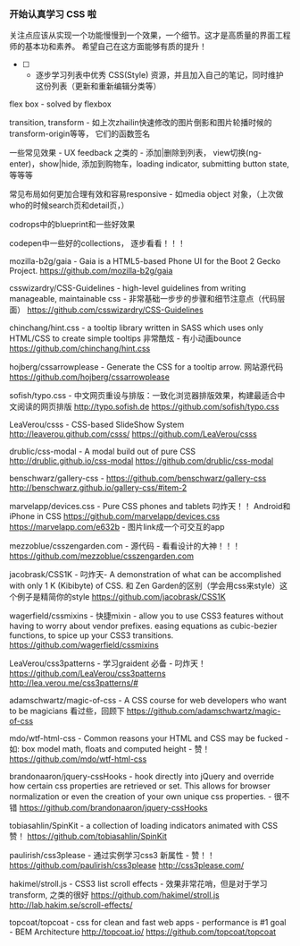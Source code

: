 
### 开始认真学习 CSS 啦
关注点应该从实现一个功能慢慢到一个效果，一个细节。这才是高质量的界面工程师的基本功和素养。 希望自己在这方面能够有质的提升！

- [ ] - 逐步学习列表中优秀 CSS(Style) 资源，并且加入自己的笔记，同时维护这份列表（更新和重新编辑分类等）


flex box - solved by flexbox

transition, transform - 如上次zhailin快速修改的图片倒影和图片轮播时候的transform-origin等等， 它们的函数签名

一些常见效果 - UX feedback 之类的 - 添加|删除到列表， view切换(ng-enter)，show|hide, 添加到购物车，loading indicator, submitting button state, 等等等

常见布局如何更加合理有效和容易responsive - 如media object 对象，（上次做who的时候search页和detail页，）

codrops中的blueprint和一些好效果

codepen中一些好的collections， 逐步看看！！！


mozilla-b2g/gaia - Gaia is a HTML5-based Phone UI for the Boot 2 Gecko Project.
https://github.com/mozilla-b2g/gaia

csswizardry/CSS-Guidelines - high-level guidelines from writing manageable, maintainable css - 非常基础一步步的步骤和细节注意点（代码层面）
https://github.com/csswizardry/CSS-Guidelines

chinchang/hint.css - a tooltip library written in SASS which uses only HTML/CSS to create simple tooltips 非常酷炫 - 有小动画bounce
https://github.com/chinchang/hint.css

hojberg/cssarrowplease - Generate the CSS for a tooltip arrow. 网站源代码
https://github.com/hojberg/cssarrowplease

sofish/typo.css - 中文网页重设与排版：一致化浏览器排版效果，构建最适合中文阅读的网页排版
http://typo.sofish.de
https://github.com/sofish/typo.css

LeaVerou/csss - CSS-based SlideShow System
http://leaverou.github.com/csss/
https://github.com/LeaVerou/csss

drublic/css-modal - A modal build out of pure CSS
http://drublic.github.io/css-modal
https://github.com/drublic/css-modal

benschwarz/gallery-css - 
https://github.com/benschwarz/gallery-css
http://benschwarz.github.io/gallery-css/#item-2

marvelapp/devices.css - Pure CSS phones and tablets 叼炸天！！ Android和iPhone in CSS
https://github.com/marvelapp/devices.css
https://marvelapp.com/e632b - 图片link成一个可交互的app

mezzoblue/csszengarden.com - 源代码 - 看看设计的大神！！！
https://github.com/mezzoblue/csszengarden.com

jacobrask/CSS1K - 叼炸天- A demonstration of what can be accomplished with only 1 K (Kibibyte) of CSS. 和 Zen Garden的区别（学会用css来style）这个例子是精简你的style 
https://github.com/jacobrask/CSS1K

wagerfield/cssmixins - 快捷mixin -  allow you to use CSS3 features without having to worry about vendor prefixes. easing equations as cubic-bezier functions,  to spice up your CSS3 transitions.
https://github.com/wagerfield/cssmixins

LeaVerou/css3patterns - 学习graident 必备 - 叼炸天！
https://github.com/LeaVerou/css3patterns
http://lea.verou.me/css3patterns/#

adamschwartz/magic-of-css - A CSS course for web developers who want to be magicians 看过些，回顾下
https://github.com/adamschwartz/magic-of-css

mdo/wtf-html-css - Common reasons your HTML and CSS may be fucked - 如: box model math, floats and computed height - 赞！
https://github.com/mdo/wtf-html-css

brandonaaron/jquery-cssHooks - hook directly into jQuery and override how certain css properties are retrieved or set. This allows for browser normalization or even the creation of your own unique css properties. - 很不错
https://github.com/brandonaaron/jquery-cssHooks

tobiasahlin/SpinKit - a collection of loading indicators animated with CSS 赞！
https://github.com/tobiasahlin/SpinKit

paulirish/css3please - 通过实例学习css3 新属性 - 赞！！
https://github.com/paulirish/css3please
http://css3please.com/

hakimel/stroll.js - CSS3 list scroll effects -  效果非常花哨，但是对于学习transform, 之类的很好
https://github.com/hakimel/stroll.js
http://lab.hakim.se/scroll-effects/

topcoat/topcoat - css for clean and fast web apps - performance is #1 goal - BEM Architecture
http://topcoat.io/
https://github.com/topcoat/topcoat



